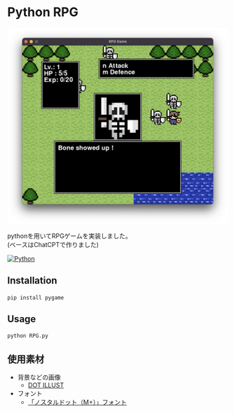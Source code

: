# Python RPG

![](images/hero.png)

pythonを用いてRPGゲームを実装しました。  
(ベースはChatCPTで作りました)

[![Python][Python.js]][Python.link]

## Installation

```console
pip install pygame
```

## Usage

```console
python RPG.py

```

## 使用素材

- 背景などの画像
    - [DOT ILLUST](https://dot-illust.net/)
- フォント
    - [「ノスタルドット（M+）」フォント](https://logotype.jp/nosutaru-dot.html)

<!-- MARKDOWN LINKS & IMAGES -->
[Python.js]: https://img.shields.io/badge/Python-3572A5?style=for-the-badge&logo=Python&logoColor=white
[Python.link]: https://www.python.org/
